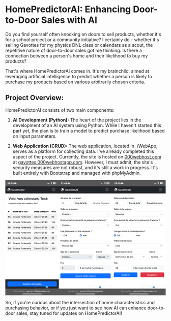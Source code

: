 # HomePredictorAI: Enhancing Door-to-Door Sales with AI

Do you find yourself often knocking on doors to sell products, whether it's for a school project or a community initiative? I certainly do – whether it's selling Gavottes for my physics DNL class or calendars as a scout, the repetitive nature of door-to-door sales got me thinking. Is there a connection between a person's home and their likelihood to buy my products?

That's where HomePredictorAI comes in. It's my brainchild, aimed at leveraging artificial intelligence to predict whether a person is likely to purchase my products based on various arbitrarily chosen criteria.

## Project Overview:

HomePredictorAI consists of two main components:

1. **AI Development (Python):**
   The heart of the project lies in the development of an AI system using Python. While I haven't started this part yet, the plan is to train a model to predict purchase likelihood based on input parameters.

2. **Web Application (CRUD):**
   The web application, located in ./WebApp, serves as a platform for collecting data. I've already completed this aspect of the project. Currently, the site is hosted on <a href="https://www.000webhost.com/">000webhost.com</a> at <a href="https://gavottes.000webhostapp.com/">gavottes.000webhostapp.com</a>. However, I must admit, the site's security measures are not robust, and it's still a work in progress. It's built entirely with Bootstrap and managed with phpMyAdmin.

<div style="display: flex;">
    <img src="WebApp/img/templates/index.png" style="flex: 1; width: 33%;">
    <img src="WebApp/img/templates/form-no.png" style="flex: 1; width: 33%;" >
   <img src="WebApp/img/templates/update.png" style="flex: 1; width: 33%;" >
</div>

So, if you're curious about the intersection of home characteristics and purchasing behavior, or if you just want to see how AI can enhance door-to-door sales, stay tuned for updates on HomePredictorAI!
